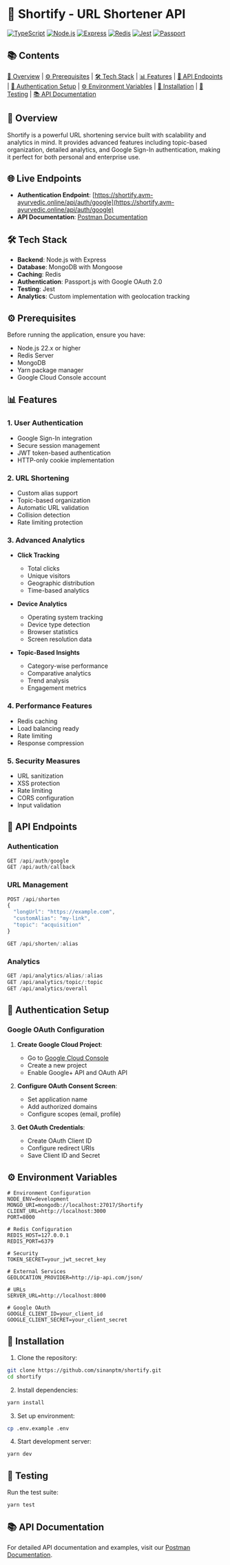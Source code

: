 # 🔗 Shortify - URL Shortener API

[![TypeScript](https://img.shields.io/badge/TypeScript-4.0-blue.svg)](https://www.typescriptlang.org/)
[![Node.js](https://img.shields.io/badge/Node.js-22.x-green.svg)](https://nodejs.org/)
[![Express](https://img.shields.io/badge/Express-4.x-lightgrey.svg)](https://expressjs.com/)
[![Redis](https://img.shields.io/badge/Redis-4.x-red.svg)](https://redis.io/)
[![Jest](https://img.shields.io/badge/Jest-29.x-orange.svg)](https://jestjs.io/)
[![Passport](https://img.shields.io/badge/Passport-0.6-green.svg)](https://www.passportjs.org/)

## 📚 Contents
[📖 Overview](#-overview) | 
[⚙️ Prerequisites](#%EF%B8%8F-prerequisites) | 
[🛠 Tech Stack](#-tech-stack) | 
[📊 Features](#-features) | 
[🔌 API Endpoints](#-api-endpoints) | 
[🔐 Authentication Setup](#-authentication-setup) | 
[⚙️ Environment Variables](#%EF%B8%8F-environment-variables) | 
[🚀 Installation](#-installation) | 
[🧪 Testing](#-testing) | 
[📚 API Documentation](#-api-documentation)

## 📖 Overview

Shortify is a powerful URL shortening service built with scalability and analytics in mind. It provides advanced features including topic-based organization, detailed analytics, and Google Sign-In authentication, making it perfect for both personal and enterprise use.

## 🌐 Live Endpoints

- **Authentication Endpoint**: [https://shortify.avm-ayurvedic.online/api/auth/google](https://shortify.avm-ayurvedic.online/api/auth/google)
- **API Documentation**: [Postman Documentation](https://documenter.getpostman.com/view/32102231/2sAYHzGiKx)

## 🛠 Tech Stack

- **Backend**: Node.js with Express
- **Database**: MongoDB with Mongoose
- **Caching**: Redis
- **Authentication**: Passport.js with Google OAuth 2.0
- **Testing**: Jest
- **Analytics**: Custom implementation with geolocation tracking

## ⚙️ Prerequisites

Before running the application, ensure you have:

- Node.js 22.x or higher
- Redis Server
- MongoDB
- Yarn package manager
- Google Cloud Console account

## 📊 Features

### 1. User Authentication
- Google Sign-In integration
- Secure session management
- JWT token-based authentication
- HTTP-only cookie implementation

### 2. URL Shortening
- Custom alias support
- Topic-based organization
- Automatic URL validation
- Collision detection
- Rate limiting protection

### 3. Advanced Analytics
- **Click Tracking**
  - Total clicks
  - Unique visitors
  - Geographic distribution
  - Time-based analytics

- **Device Analytics**
  - Operating system tracking
  - Device type detection
  - Browser statistics
  - Screen resolution data

- **Topic-Based Insights**
  - Category-wise performance
  - Comparative analytics
  - Trend analysis
  - Engagement metrics

### 4. Performance Features
- Redis caching
- Load balancing ready
- Rate limiting
- Response compression

### 5. Security Measures
- URL sanitization
- XSS protection
- Rate limiting
- CORS configuration
- Input validation

## 🔌 API Endpoints

### Authentication
```javascript
GET /api/auth/google
GET /api/auth/callback
```

### URL Management
```javascript
POST /api/shorten
{
  "longUrl": "https://example.com",
  "customAlias": "my-link",
  "topic": "acquisition"
}

GET /api/shorten/:alias
```

### Analytics
```javascript
GET /api/analytics/alias/:alias
GET /api/analytics/topic/:topic
GET /api/analytics/overall
```

## 🔐 Authentication Setup

### Google OAuth Configuration

1. **Create Google Cloud Project**:
   - Go to [Google Cloud Console](https://console.cloud.google.com/)
   - Create a new project
   - Enable Google+ API and OAuth API

2. **Configure OAuth Consent Screen**:
   - Set application name
   - Add authorized domains
   - Configure scopes (email, profile)

3. **Get OAuth Credentials**:
   - Create OAuth Client ID
   - Configure redirect URIs
   - Save Client ID and Secret

## ⚙️ Environment Variables

```env
# Environment Configuration
NODE_ENV=development
MONGO_URI=mongodb://localhost:27017/Shortify
CLIENT_URL=http://localhost:3000
PORT=8000

# Redis Configuration
REDIS_HOST=127.0.0.1
REDIS_PORT=6379

# Security
TOKEN_SECRET=your_jwt_secret_key

# External Services
GEOLOCATION_PROVIDER=http://ip-api.com/json/

# URLs
SERVER_URL=http://localhost:8000

# Google OAuth
GOOGLE_CLIENT_ID=your_client_id
GOOGLE_CLIENT_SECRET=your_client_secret
```

## 🚀 Installation

1. Clone the repository:
```bash
git clone https://github.com/sinanptm/shortify.git
cd shortify
```

2. Install dependencies:
```bash
yarn install
```

3. Set up environment:
```bash
cp .env.example .env
```

4. Start development server:
```bash
yarn dev
```

## 🧪 Testing

Run the test suite:
```bash
yarn test
```

## 📚 API Documentation

For detailed API documentation and examples, visit our [Postman Documentation](https://documenter.getpostman.com/view/32102231/2sAYHzGiKx).
